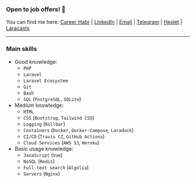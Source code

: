 ### Open to job offers! 🤝

You can find me here:
[Career Habr](https://career.habr.com/influx) | 
[LinkedIn](https://www.linkedin.com/in/influxow/) | 
[Email](mailto:krochak_n@mail.ru) | 
[Telegram](https://t.me/ow_influx) |
[Hexlet](https://ru.hexlet.io/u/influx) |
[Laracasts](https://laracasts.com/@Influx)

---

### Main skills 
- Good knowledge:
    * `PHP`
    * `Laravel`
    * `Laravel Ecosystem`
    * `Git`
    * `Bash`
    * `SQL` (`PostgreSQL`, `SQLite`)
- Medium knowledge:
    * `HTML`
    * `CSS` (`Bootstrap`, `Tailwind CSS`)
    * `Logging` (`Rollbar`)
    * `Containers` (`Docker`, `Docker-Compose`, `Laradock`)
    * `CI/CD` (`Travis CI`, `GitHub Actions`)
    * `Cloud Services` (`AWS S3`, `Heroku`)
- Basic usage knowledge:
    * `JavaScript` (`Vue`)
    * `NoSQL` (`Redis`)
    * `Full-text search` (`Algolia`)
    * `Servers` (`Nginx`)
